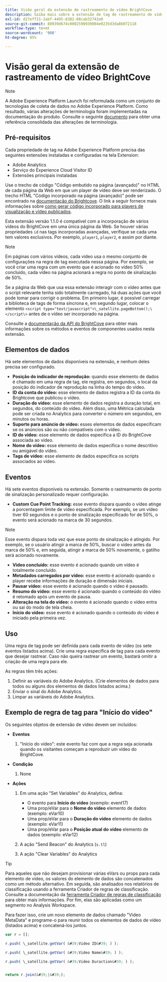 ```yaml
---
title: Visão geral da extensão de rastreamento de vídeo BrightCove
description: Saiba mais sobre a extensão de tag de rastreamento de vídeo BrightCove na Adobe Experience Platform.
exl-id: d27eff21-2abf-4495-8382-08cab32742e0
source-git-commit: 88939d674c0002590939004e0235d3da8b072118
workflow-type: tm+mt
source-wordcount: '908'
ht-degree: 95%

---
```


# Visão geral da extensão de rastreamento de vídeo BrightCove

>[!NOTE]
>
>A Adobe Experience Platform Launch foi reformulada como um conjunto de tecnologias de coleta de dados no Adobe Experience Platform. Como resultado, várias alterações de terminologia foram implementadas na documentação do produto. Consulte o seguinte [documento](../../../term-updates.md) para obter uma referência consolidada das alterações de terminologia.

## Pré-requisitos

Cada propriedade de tag na Adobe Experience Platform precisa das seguintes extensões instaladas e configuradas na tela Extension:

* Adobe Analytics
* Serviço do Experience Cloud Visitor ID
* Extensões principais instaladas

Use o trecho de código &quot;Código embutido na página (avançado)&quot; no HTML de cada página da Web em que um player de vídeo deve ser renderizado. O trecho HTML &quot;Código incorporado na página (avançado)&quot; pode ser encontrado na [documentação do Brightcove](https://studio.support.brightcove.com/publish/choosing-correct-embed-code.html#inpage). O link a seguir fornece mais informações sobre [como gerar código incorporado para players de visualização e vídeo publicados](https://studio.support.brightcove.com/players/generating-player-embed-code.html).

Esta extensão versão 1.1.0 é compatível com a incorporação de vários vídeos do BrightCove em uma única página da Web. Se houver várias propriedades `id` nas tags incorporadas avançadas, verifique se cada uma tem valores exclusivos. Por exemplo, `player1`, `player2`, e assim por diante.

>[!NOTE]
>
>Em páginas com vários vídeos, cada vídeo usa o mesmo conjunto de configurações na regra de tag executada nessa página. Por exemplo, se você criar uma regra com um evento que é acionado no vídeo 50% concluído, cada vídeo na página acionará a regra no ponto de sinalização de 50%.

Se a página da Web que usa essa extensão interagir com o vídeo antes que o script relevante tenha sido totalmente carregado, há duas ações que você pode tomar para corrigir o problema. Em primeiro lugar, é possível carregar a biblioteca de tags de forma síncrona e, em segundo lugar, colocar o elemento `<script type="text/javascript">\_satellite.pageBottom();\</script\>` antes de o vídeo ser incorporado na página.

Consulte a [documentação da API do BrightCove](https://docs.brightcove.com/brightcove-player/1.x/Player.html#vjsplayer) para obter mais informações sobre os métodos e eventos de componentes usados nesta extensão.

## Elementos de dados

Há sete elementos de dados disponíveis na extensão, e nenhum deles precisa ser configurado.

* **Posição do indicador de reprodução:** quando esse elemento de dados é chamado em uma regra de tag, ele registra, em segundos, o local da posição do indicador de reprodução na linha do tempo do vídeo.
* **ID da conta do vídeo:** esse elemento de dados registra a ID da conta do Brightcove que publicou o vídeo.
* **Duração do vídeo:** esse elemento de dados registra a duração total, em segundos, do conteúdo do vídeo. Além disso, uma Métrica calculada pode ser criada no Analytics para converter o número em segundos, em minutos ou horas.
* **Suporte para anúncio de vídeo:** esses elementos de dados especificam se os anúncios são ou não compatíveis com o vídeo.
* **ID do vídeo:** esse elemento de dados especifica a ID do BrightCove associada ao vídeo.
* **Nome do vídeo:** esse elemento de dados especifica o nome descritivo ou amigável do vídeo.
* **Tags de vídeo:** esse elemento de dados especifica os scripts associados ao vídeo.

## Eventos

Há sete eventos disponíveis na extensão. Somente o rastreamento de ponto de sinalização personalizado requer configuração.

* **Custom Cue Point Tracking:** esse evento dispara quando o vídeo atinge a porcentagem limite de vídeo especificada. Por exemplo, se um vídeo tiver 60 segundos e o ponto de sinalização especificado for de 50%, o evento será acionado na marca de 30 segundos.

>[!NOTE]
>
>Esse evento dispara toda vez que esse ponto de sinalização é atingido. Por exemplo, se o usuário atingir a marca de 50%, buscar o vídeo antes da marca de 50% e, em seguida, atingir a marca de 50% novamente, o gatilho será acionado novamente.

* **Vídeo concluído:** esse evento é acionado quando um vídeo é totalmente concluído.
* **Metadados carregados por vídeo:** esse evento é acionado quando o player recebe informações de duração e dimensão iniciais.
* **Pausar vídeo:** esse evento é acionado quando o vídeo é pausado.
* **Resumo do vídeo:** esse evento é acionado quando o conteúdo do vídeo é retomado após um evento de pausa.
* **Alteração na tela do vídeo:** o evento é acionado quando o vídeo entra ou sai do modo de tela cheia.
* **Início do vídeo:** esse evento é acionado quando o conteúdo do vídeo é iniciado pela primeira vez.

## Uso

Uma regra de tag pode ser definida para cada evento de vídeo (os sete eventos listados acima). Crie uma regra específica de tag para cada evento que desejar rastrear. Caso não queira rastrear um evento, bastará omitir a criação de uma regra para ele.

As regras têm três ações:

1. Definir as variáveis do Adobe Analytics. (Crie elementos de dados para todos ou alguns dos elementos de dados listados acima.)
1. Enviar o sinal do Adobe Analytics.
1. Limpar as variáveis do Adobe Analytics.

## Exemplo de regra de tag para &quot;Início do vídeo&quot;

Os seguintes objetos de extensão de vídeo devem ser incluídos:

* **Eventos**

   1. &quot;Início do vídeo&quot;: este evento faz com que a regra seja acionada quando os visitantes começam a reproduzir um vídeo do BrightCove.

* **Condição**

   1. None

* **Ações**

   1. Em uma ação &quot;Set Variables&quot; do Analytics, defina:

      * O evento para **Início do vídeo** (exemplo: event17)
      * Uma prop/eVar para o **Nome do vídeo** elemento de dados (exemplo: eVar10)
      * Uma prop/eVar para o **Duração do vídeo** elemento de dados (exemplo: eVar11)
      * Uma prop/eVar para o **Posição atual do vídeo** elemento de dados (exemplo: eVar12)
   1. A ação &quot;Send Beacon&quot; do Analytics (`s.tl`)
   1. A ação &quot;Clear Variables&quot; do Analytics


>[!TIP]
>
>Para aqueles que não desejam provisionar várias eVars ou props para cada elemento de vídeo, os valores do elemento de dados são concatenados como um método alternativo. Em seguida, são analisados nos relatórios de classificação usando a ferramenta Criador de regras de classificação. Consulte a documentação da [ferramenta Criador de regras de classificação](https://experienceleague.adobe.com/docs/analytics/components/classifications/classifications-rulebuilder/classification-rule-builder.html?lang=pt-BR) para obter mais informações. Por fim, elas são aplicadas como um segmento no Analysis Workspace.
>
>Para fazer isso, crie um novo elemento de dados chamado &quot;Video MetaData&quot; e programe-o para reunir todos os elementos de dados de vídeo (listados acima) e concatená-los juntos.

```javascript
var r = [];

r.push( \_satellite.getVar( &#39;Video ID&#39; ) );

r.push( \_satellite.getVar( &#39;Video Name&#39; ) );

r.push( \_satellite.getVar( &#39;Video Duraction&#39; ) );


return r.join(&#39;|&#39;);
```
